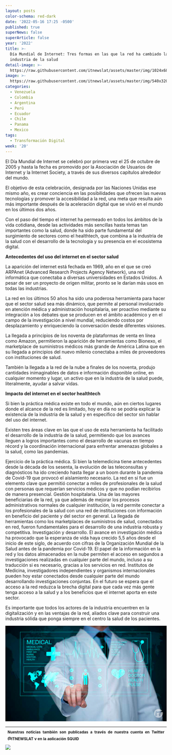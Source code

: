 ```yaml
---
layout: posts
color-schema: red-dark
date: '2022-05-16 17:25 -0500'
published: true
superNews: false
superArticle: false
year: '2022'
title: >-
  Día Mundial de Internet: Tres formas en las que la red ha cambiado la
  industria de la salud
detail-image: >-
  https://raw.githubusercontent.com/itnewslat/assets/master/img/1024x680/ai-medicina-g.jpg
image: >-
  https://raw.githubusercontent.com/itnewslat/assets/master/img/540x320/ai-medicina-p.jpg
categories:
  - Venezuela
  - Colombia
  - Argentina
  - Perú
  - Ecuador
  - Chile
  - Panama
  - Mexico
tags:
  - Transformación Digital
week: '20'
---
```

El Día Mundial de Internet se celebró por primera vez el 25 de octubre de 2005 y hasta la fecha es promovido por la Asociación de Usuarios de Internet y la Internet Society, a través de sus diversos capítulos alrededor del mundo. 

El objetivo de esta celebración, designada por las Naciones Unidas ese mismo año, es crear conciencia en las posibilidades que ofrecen las nuevas tecnologías y promover la accesibilidad a la red, una meta que resulta aún más importante después de la aceleración digital que se vivió en el mundo en los últimos dos años.

Con el paso del tiempo el internet ha permeado en todos los ámbitos de la vida cotidiana, desde las actividades más sencillas hasta temas tan importantes como la salud, donde ha sido parte fundamental del surgimiento de sectores como el healthtech, que combina a la industria de la salud con el desarrollo de la tecnología y su presencia en el ecosistema digital. 
 
**Antecedentes del uso del internet en el sector salud**

La aparición del internet está fechada en 1969, año en el que se creó ARPAnet (Advanced Research Projects Agency Network), una red informática que conectaba a diversas universidades en Estados Unidos. A pesar de ser un proyecto de origen militar, pronto se le darían más usos en todas las industrias.

La red en los últimos 50 años ha sido una poderosa herramienta para hacer que el sector salud sea más dinámico, que permite al personal involucrado en atención médica y administración hospitalaria, ser proactivo mediante su integración a los debates que se producen en el ámbito académico y en el campo de la investigación a nivel mundial, reduciendo costos por desplazamiento y enriqueciendo la conversación desde diferentes visiones. 

La llegada a principios de los noventa de plataformas de venta en línea como Amazon, permitieron la aparición de herramientas como Bionexo, el marketplace de suministros médicos más grande de América Latina que en su llegada a principios del nuevo milenio conectaba a miles de proveedores con instituciones de salud. 

También la llegada a la red de la nube a finales de los noventa, produjo cantidades inimaginables de datos e información disponible online, en cualquier momento y lugar, un activo que en la industria de la salud puede, literalmente, ayudar a salvar vidas. 

**Impacto del internet en el sector healthtech**

Si bien la práctica médica existe en todo el mundo, aún en ciertos lugares donde el alcance de la red es limitado, hoy en día no se podría explicar la existencia de la industria de la salud y en específico del sector sin hablar del uso del internet.

Existen tres áreas clave en las que el uso de esta herramienta ha facilitado el desarrollo de la industria de la salud, permitiendo que los avances lleguen a logros importantes como el desarrollo de vacunas en tiempo récord y la coordinación internacional para enfrentar amenazas globales a la salud, como las pandemias. 

Ejercicio de la práctica médica. Si bien la telemedicina tiene antecedentes desde la década de los sesenta, la evolución de las teleconsultas y diagnósticos ha ido creciendo hasta llegar a un boom durante la pandemia de Covid-19 que provocó el aislamiento necesario. La red en sí fue un elemento clave que permitió conectar a miles de profesionales de la salud con personas que requerían servicios médicos y que no podían recibirlos de manera presencial.
Gestión hospitalaria. Una de las mayores beneficiarias de la red, ya que además de mejorar los procesos administrativos normales de cualquier institución, la red permite conectar a los profesionales de la salud con una red de instituciones con información en beneficio del paciente y del sector en general. La llegada de herramientas como los marketplaces de suministros de salud, conectados en red, fueron fundamentales para el desarrollo de una industria robusta y competitiva. 
Investigación y desarrollo. El avance en investigación médica ha provocado que la esperanza de vida haya crecido 5,5 años desde el inicio de este siglo, de acuerdo con cifras de la Organización Mundial de la Salud antes de la pandemia por Covid-19. El papel de la información en la red y los datos almacenados en la nube permiten el acceso en segundos a investigaciones realizadas en cualquier parte del mundo, incluso a su traducción si es necesario, gracias a los servicios en red. Institutos de Medicina, investigadores independientes y organismos internacionales pueden hoy estar conectados desde cualquier parte del mundo desarrollando investigaciones conjuntas. 
En el futuro se espera que el acceso a la red reduzca la brecha digital para que cada vez más gente tenga acceso a la salud y a los beneficios que el internet aporta en este sector. 

Es importante que todos los actores de la industria encuentren en la digitalización y en las ventajas de la red, aliados clave para construir una industria sólida que ponga siempre en el centro la salud de los pacientes. 

![](https://raw.githubusercontent.com/itnewslat/assets/master/img/540x320/ai-medicina-p.jpg)

<table style="height: 42px;" width="569">
<tbody>
<tr>
<td style="text-align: justify;"><sub><strong>Nuestras noticias también son publicadas a través de nuestra cuenta en Twitter <a href="https://twitter.com/itnewslat?lang=es">@ITNEWSLAT</a> y en la aplicación <a href="https://squidapp.co/en/">SQUID</a></strong></sub></td>
</tr>
</tbody>
</table>

<img src="https://tracker.metricool.com/c3po.jpg?hash=56f88a41e39ab42c063cc51676587a04"/>